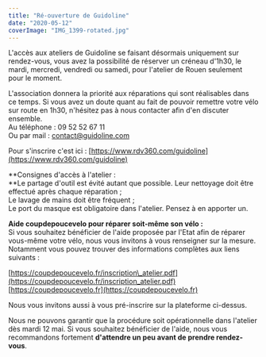 ```yaml
---
title: "Ré-ouverture de Guidoline"
date: "2020-05-12"
coverImage: "IMG_1399-rotated.jpg"
---
```


L'accès aux ateliers de Guidoline se faisant désormais uniquement sur rendez-vous, vous avez la possibilité de réserver un créneau d'1h30, le mardi, mercredi, vendredi ou samedi, pour l'atelier de Rouen seulement pour le moment.

L'association donnera la priorité aux réparations qui sont réalisables dans ce temps. Si vous avez un doute quant au fait de pouvoir remettre votre vélo sur route en 1h30, n'hésitez pas à nous contacter afin d'en discuter ensemble.  
Au téléphone : 09 52 52 67 11  
Ou par mail : contact@guidoline.com

Pour s'inscrire c'est ici : [https://www.rdv360.com/guidoline](https://www.rdv360.com/guidoline)

**Consignes d'accès à l'atelier :  
**Le partage d'outil est évité autant que possible. Leur nettoyage doit être effectué après chaque réparation ;  
Le lavage de mains doit être fréquent ;  
Le port du masque est obligatoire dans l'atelier. Pensez à en apporter un.

**Aide coupdepoucevelo pour réparer soit-même son vélo :**  
Si vous souhaitez bénéficier de l'aide proposée par l'Etat afin de réparer vous-même votre vélo, nous vous invitons à vous renseigner sur la mesure. Notamment vous pouvez trouver des informations complètes aux liens suivants :

[https://coupdepoucevelo.fr/inscription\_atelier.pdf](https://coupdepoucevelo.fr/inscription_atelier.pdf)  
[https://coupdepoucevelo.fr](https://coupdepoucevelo.fr)

Nous vous invitons aussi à vous pré-inscrire sur la plateforme ci-dessus.

Nous ne pouvons garantir que la procédure soit opérationnelle dans l'atelier dès mardi 12 mai. Si vous souhaitez bénéficier de l'aide, nous vous recommandons fortement **d'attendre un peu avant de prendre rendez-vous**.
